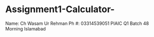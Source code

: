 # Assignment1-Calculator-
Name: Ch Wasam Ur Rehman
Ph #: 03314539051
PIAIC 
Q1 Batch 48 Morning Islamabad
